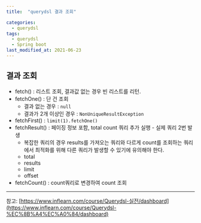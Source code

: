 ```yaml
---
title:  "querydsl 결과 조회"

categories:
  - querydsl
tags:
  - querydsl
  - Spring boot
last_modified_at: 2021-06-23
---
```


## 결과 조회
  * fetch() : 리스트 조회, 결과값 없는 경우 빈 리스트를 리턴.
  * fetchOne() : 단 건 조회
    * 결과 없는 경우 : `null`
    * 결과가 2개 이상인 경우 : `NonUniqueResultException`
  * fetchFirst() : `limit(1).fetchOne()`
  * fetchResult() : 페이징 정보 포함, total count 쿼리 추가 실행 - 실제 쿼리 2번 발생
    * 복잡한 쿼리의 경우 results를 가져오는 쿼리와 다르게 count를 조회하는 쿼리에서 최적화를 위해 다른 쿼리가 발생할 수 있기에 유의해야 한다.
    * total
    * results
    * limit
    * offset
  * fetchCount() : count쿼리로 변경하여 count 조회



<hr>

참고: [https://www.inflearn.com/course/Querydsl-실전/dashboard](https://www.inflearn.com/course/Querydsl-%EC%8B%A4%EC%A0%84/dashboard)